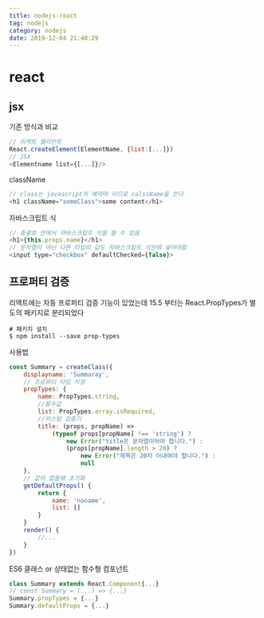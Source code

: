 ```yaml
---
title: nodejs-react
tag: nodejs
category: nodejs
date: 2019-12-04 21:40:29
---
```

# react
## jsx
기존 방식과 비교
```javascript
// 리액트 엘리먼트
React.createElement(ElementName, {list:[...]})
// JSX
<Elementname list={[...]}/>
```
className
```javascript
// class는 javascript의 예약어 이므로 calssName을 쓴다
<h1 className="someClass">some content</h1>
```
자바스크립트 식
```javascript
// 중괄호 안에서 자바스크립트 식을 쓸 수 있음
<h1>{this.props.name}</h1>
// 문자열이 아닌 다른 타입의 값도 자바스크립트 식안에 넣어야함
<input type="checkbox" defaultChecked={false}>
```
## 프로퍼티 검증
리액트에는 자동 프로퍼티 검증 기능이 있었는데
15.5 부터는 React.PropTypes가 별도의 패키지로 분리되었다
```
# 패키지 설치
$ npm install --save prop-types
```
사용법
```javascript
const Summary = createClass({
    displayname: 'Summaray',
    // 프로퍼티 타입 지정
    propTypes: {
        name: PropTypes.string,
        //필수값
        list: PropTypes.array.isRequired,
        //커스텀 검증기
        title: (props, propName) => 
            (typeof props[propName] !== 'string') ?
                new Error("title은 문자열이어야 합니다.") :
                (props[propName].length > 20) ?
                    new Error("제목은 20자 이내여야 합니다.") :
                    null
    },
    // 값이 없을때 초기화
    getDefaultProps() {
        return {
            name: 'noname',
            list: []
        }
    }
    render() {
        //...
    }
})
```
ES6 클래스 or 상태없는 함수형 컴포넌트
```javascript
class Summary extends React.Component{...}
// const Summary = (...) => {...}
Summary.propTypes = {...}
Summary.defaultProps = {...}
```
